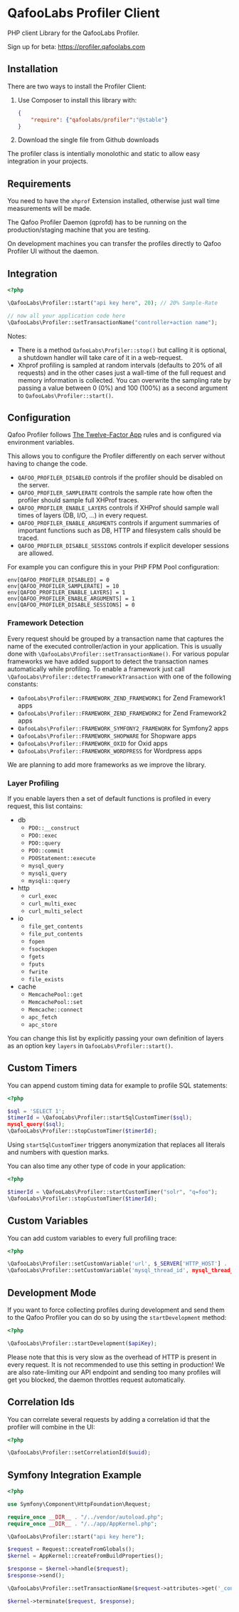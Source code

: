 # QafooLabs Profiler Client

PHP client Library for the QafooLabs Profiler.

Sign up for beta: https://profiler.qafoolabs.com

## Installation

There are two ways to install the Profiler Client:

1. Use Composer to install this library with:

   ```json
   {
       "require": {"qafoolabs/profiler":"@stable"}
   }
   ```

2. Download the single file from Github downloads

The profiler class is intentially monolothic and static to allow easy
integration in your projects.

## Requirements

You need to have the `xhprof` Extension installed, otherwise just wall time
measurements will be made.

The Qafoo Profiler Daemon (qprofd) has to be running on the production/staging
machine that you are testing.

On development machines you can transfer the profiles directly to Qafoo Profiler UI
without the daemon.

## Integration

```php
<?php

\QafooLabs\Profiler::start("api key here", 20); // 20% Sample-Rate

// now all your application code here
\QafooLabs\Profiler::setTransactionName("controller+action name");
```
Notes:

- There is a method `QafooLabs\Profiler::stop()` but calling it is optional, a
  shutdown handler will take care of it in a web-request.
- Xhprof profiling is sampled at random intervals (defaults to 20% of all
  requests) and in the other cases just a wall-time of the full request and
  memory information is collected. You can overwrite the sampling rate by
  passing a value between 0 (0%) and 100 (100%) as a second argument to
  `QafooLabs\Profiler::start()`.

## Configuration

Qafoo Profiler follows [The Twelve-Factor App](http://12factor.net/) rules and is configured
via environment variables.

This allows you to configure the Profiler differently on each server without having to change
the code.

- `QAFOO_PROFILER_DISABLED` controls if the profiler should be disabled on the server.
- `QAFOO_PROFILER_SAMPLERATE` controls the sample rate how often the profiler should sample full XHProf traces.
- `QAFOO_PROFILER_ENABLE_LAYERS` controls if XHProf should sample wall times of layers (DB, I/O, ...) in every request.
- `QAFOO_PROFILER_ENABLE_ARGUMENTS` controls if argument summaries of important functions such as DB, HTTP and filesystem calls should be traced.
- `QAFOO_PROFILER_DISABLE_SESSIONS` controls if explicit developer sessions are allowed.

For example you can configure this in your PHP FPM Pool configuration:

    env[QAFOO_PROFILER_DISABLED] = 0
    env[QAFOO_PROFILER_SAMPLERATE] = 10
    env[QAFOO_PROFILER_ENABLE_LAYERS] = 1
    env[QAFOO_PROFILER_ENABLE_ARGUMENTS] = 1
    env[QAFOO_PROFILER_DISABLE_SESSIONS] = 0

### Framework Detection

Every request should be grouped by a transaction name that captures the name of the executed controller/action
in your application. This is usually done with `\QafooLabs\Profiler::setTransactionName()`.
For various popular frameworks we have added support to detect the transaction names automatically while profiling.
To enable a framework just call `\QafooLabs\Profiler::detectFrameworkTransaction` with one of the following constants:

- `QafooLabs\Profiler::FRAMEWORK_ZEND_FRAMEWORK1` for Zend Framework1 apps
- `QafooLabs\Profiler::FRAMEWORK_ZEND_FRAMEWORK2` for Zend Framework2 apps
- `QafooLabs\Profiler::FRAMEWORK_SYMFONY2_FRAMEWORK` for Symfony2 apps
- `QafooLabs\Profiler::FRAMEWORK_SHOPWARE` for Shopware apps
- `QafooLabs\Profiler::FRAMEWORK_OXID` for Oxid apps
- `QafooLabs\Profiler::FRAMEWORK_WORDPRESS` for Wordpress apps

We are planning to add more frameworks as we improve the library.

### Layer Profiling

If you enable layers then a set of default functions is profiled in every request, this list contains:

* db
   * `PDO::__construct`
   * `PDO::exec`
   * `PDO::query`
   * `PDO::commit`
   * `PDOStatement::execute`
   * `mysql_query`
   * `mysqli_query`
   * `mysqli::query`
* http
   * `curl_exec`
   * `curl_multi_exec`
   * `curl_multi_select`
* io
   * `file_get_contents`
   * `file_put_contents`
   * `fopen`
   * `fsockopen`
   * `fgets`
   * `fputs`
   * `fwrite`
   * `file_exists`
* cache
   * `MemcachePool::get`
   * `MemcachePool::set`
   * `Memcache::connect`
   * `apc_fetch`
   * `apc_store`

You can change this list by explicitly passing your own definition of layers as
an option key `layers` in `QafooLabs\Profiler::start()`.

## Custom Timers

You can append custom timing data for example to profile SQL statements:

```php
<?php

$sql = 'SELECT 1';
$timerId = \QafooLabs\Profiler::startSqlCustomTimer($sql);
mysql_query($sql);
\QafooLabs\Profiler::stopCustomTimer($timerId);
```

Using `startSqlCustomTimer` triggers anonymization that replaces all literals
and numbers with question marks.

You can also time any other type of code in your application:

```php
<?php

$timerId = \QafooLabs\Profiler::startCustomTimer("solr", "q=foo");
\QafooLabs\Profiler::stopCustomTimer($timerId);
```

## Custom Variables

You can add custom variables to every full profiling trace:

```php
<?php

\QafooLabs\Profiler::setCustomVariable('url', $_SERVER['HTTP_HOST'] . '/' . $_SERVER['REQUEST_URI']);
\QafooLabs\Profiler::setCustomVariable('mysql_thread_id', mysql_thread_id());
```

## Development Mode

If you want to force collecting profiles during development and send them to
the Qafoo Profiler you can do so by using the `startDevelopment` method:

```php
<?php

\QafooLabs\Profiler::startDevelopment($apiKey);
```

Please note that this is very slow as the overhead of HTTP is present in every
request. It is not recommended to use this setting in production! We are also
rate-limiting our API endpoint and sending too many profiles will get you
blocked, the daemon throttles request automatically.

## Correlation Ids

You can correlate several requests by adding a correlation id that the profiler
will combine in the UI:

```php
<?php

\QafooLabs\Profiler::setCorrelationId($uuid);
```

## Symfony Integration Example

```php
<?php

use Symfony\Component\HttpFoundation\Request;

require_once __DIR__ . "/../vendor/autoload.php";
require_once __DIR__ . "/../app/AppKernel.php";

\QafooLabs\Profiler::start("api key here");

$request = Request::createFromGlobals();
$kernel = AppKernel::createFromBuildProperties();

$response = $kernel->handle($request);
$response->send();

\QafooLabs\Profiler::setTransactionName($request->attributes->get('_controller', 'notfound'));

$kernel->terminate($request, $response);
```
